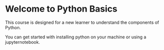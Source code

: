 # Welcome to Python Basics

This course is designed for a new learner to understand the components of Python.


You can get started with installing python on your machine or using a jupyternotebook. 

